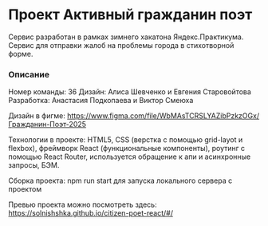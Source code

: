 # Проект Активный гражданин поэт
Сервис разработан в рамках зимнего хакатона Яндекс.Практикума. Сервис для отправки жалоб на проблемы города в стихотворной форме.

### Описание
Номер команды: 36
Дизайн: Алиса Шевченко и Евгения Старовойтова
Разработка: Анастасия Подкопаева и Виктор Смеюха

Дизайн в фигме: https://www.figma.com/file/WbMAsTCRSLYAZibPzkzOGx/Гражданин-Поэт-2025

Технологии в проекте:
HTML5, CSS (верстка с помощью grid-layot и flexbox), фреймворк React (функциональные компоненты), роутинг с помощью React Router, используется обращение к апи и асинхронные запросы, БЭМ.

Сборка проекта:
npm run start для запуска локального сервера с проектом

Превью проекта можно посмотреть здесь: https://solnishshka.github.io/citizen-poet-react/#/